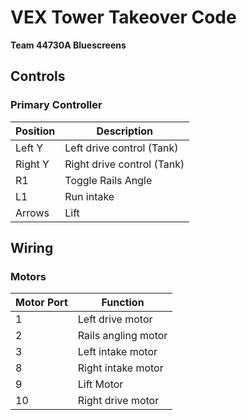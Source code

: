 # VEX Tower Takeover Code
**Team 44730A Bluescreens**

## Controls

### Primary Controller
| Position | Description |
|----------|-------------|
| Left Y | Left drive control (Tank) |
| Right Y | Right drive control (Tank) |
| R1 | Toggle Rails Angle |
| L1 | Run intake |
| Arrows | Lift |

## Wiring

### Motors
| Motor Port | Function |
|------------|----------|
| 1 | Left drive motor |
| 2 | Rails angling motor |
| 3 | Left intake motor |
| 8 | Right intake motor  |
| 9 | Lift Motor |
| 10 | Right drive motor |
